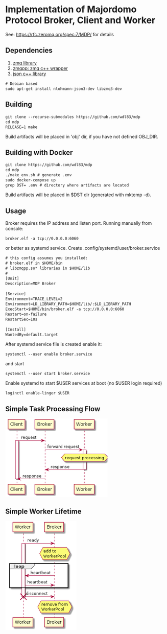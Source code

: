 Implementation of Majordomo Protocol Broker, Client and Worker
==============================================================

See: https://rfc.zeromq.org/spec:7/MDP/ for details

Dependencies
------------
1. [zmq library](http://zeromq.org)
1. [zmqpp: zmq c++ wrapper](https://github.com/zeromq/zmqpp)
1. [json c++ library](https://github.com/nlohmann/json)

```console
# Debian based
sudo apt-get install nlohmann-json3-dev libzmq3-dev
```

Building
--------

```console
git clone --recurse-submodules https://github.com/wdl83/mdp
cd mdp 
RELEASE=1 make
```
Build artifacts will be placed in 'obj' dir, if you have not defined OBJ_DIR.

Building with Docker
--------------------

```console
git clone https://github.com/wdl83/mdp
cd mdp 
./make_env.sh # generate .env
sudo docker-compose up
grep DST= .env # directory where artifacts are located

````
Build artifacts will be placed in $DST dir (generated with mktemp -d).

Usage
-----
Broker requires the IP address and listen port.
Running manually from console:

```console
broker.elf -a tcp://0.0.0.0:6060
```

or better as systemd service.
Create .config/systemd/user/broker.service

```cosnole
# this config assumes you installed:
# broker.elf in $HOME/bin
# libzmqpp.so* libraries in $HOME/lib
#
[Unit]
Description=MDP Broker

[Service]
Environment=TRACE_LEVEL=2
Environment=LD_LIBRARY_PATH=$HOME/lib/:$LD_LIBRARY_PATH
ExecStart=$HOME/bin/broker.elf -a tcp://0.0.0.0:6060
Restart=on-failure
RestartSec=10s

[Install]
WantedBy=default.target
```

After systemd service file is created enable it:

```console
systemctl --user enable broker.service
```

and start

```console
systemctl --user start broker.service
```

Enable systemd to start $USER services at boot (no $USER login required)

```console
loginctl enable-linger $USER
```

## Simple Task Processing Flow

![diagram](diagrams/simple_request.png)

## Simple Worker Lifetime

![diagram](diagrams/worker_lifetime.png)
